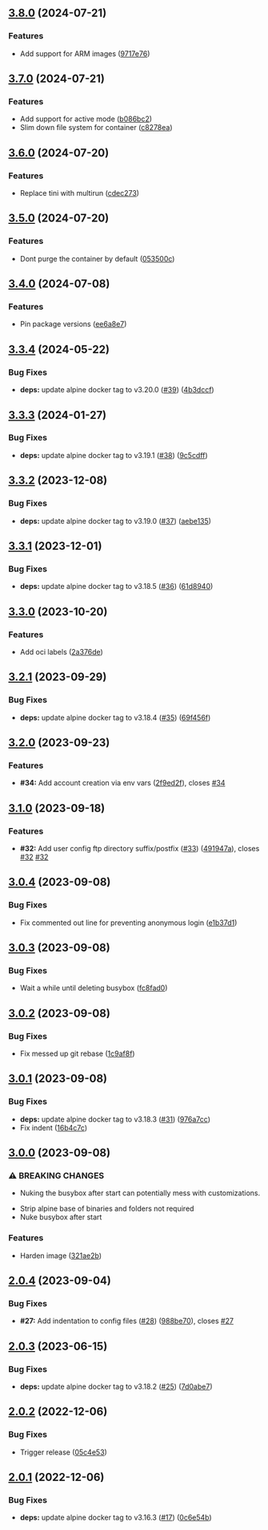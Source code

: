 ## [3.8.0](https://github.com/timo-reymann/chrooted-ftp/compare/3.7.0...3.8.0) (2024-07-21)

### Features

* Add support for ARM images ([9717e76](https://github.com/timo-reymann/chrooted-ftp/commit/9717e76fdf48b335995b9e74fd8c55c375a6bb98))

## [3.7.0](https://github.com/timo-reymann/chrooted-ftp/compare/3.6.0...3.7.0) (2024-07-21)


### Features

* Add support for active mode ([b086bc2](https://github.com/timo-reymann/chrooted-ftp/commit/b086bc2595aef46875c3fe100e5958fc5b67c779))
* Slim down file system for container ([c8278ea](https://github.com/timo-reymann/chrooted-ftp/commit/c8278ea891ef666bb3c96b48854f136f532abac0))

## [3.6.0](https://github.com/timo-reymann/chrooted-ftp/compare/3.5.0...3.6.0) (2024-07-20)


### Features

* Replace tini with multirun ([cdec273](https://github.com/timo-reymann/chrooted-ftp/commit/cdec273e82a68ee1c185f0f3b69f67e17d0cb102))

## [3.5.0](https://github.com/timo-reymann/chrooted-ftp/compare/3.4.0...3.5.0) (2024-07-20)


### Features

* Dont purge the container by default ([053500c](https://github.com/timo-reymann/chrooted-ftp/commit/053500c2cd85716823abb234c112770ac8043497))

## [3.4.0](https://github.com/timo-reymann/chrooted-ftp/compare/3.3.4...3.4.0) (2024-07-08)


### Features

* Pin package versions ([ee6a8e7](https://github.com/timo-reymann/chrooted-ftp/commit/ee6a8e71e0e4652e5f4ffb76c0e1a0947f11b80a))

## [3.3.4](https://github.com/timo-reymann/chrooted-ftp/compare/3.3.3...3.3.4) (2024-05-22)


### Bug Fixes

* **deps:** update alpine docker tag to v3.20.0 ([#39](https://github.com/timo-reymann/chrooted-ftp/issues/39)) ([4b3dccf](https://github.com/timo-reymann/chrooted-ftp/commit/4b3dccfd50a1ff29b02b7acb5c40c6888d9e1a6d))

## [3.3.3](https://github.com/timo-reymann/chrooted-ftp/compare/3.3.2...3.3.3) (2024-01-27)


### Bug Fixes

* **deps:** update alpine docker tag to v3.19.1 ([#38](https://github.com/timo-reymann/chrooted-ftp/issues/38)) ([9c5cdff](https://github.com/timo-reymann/chrooted-ftp/commit/9c5cdff185fc8a38894d761bb7606dda5b5b78dd))

## [3.3.2](https://github.com/timo-reymann/chrooted-ftp/compare/3.3.1...3.3.2) (2023-12-08)


### Bug Fixes

* **deps:** update alpine docker tag to v3.19.0 ([#37](https://github.com/timo-reymann/chrooted-ftp/issues/37)) ([aebe135](https://github.com/timo-reymann/chrooted-ftp/commit/aebe135a9c5cecccc7588986d4dffa340d11a719))

## [3.3.1](https://github.com/timo-reymann/chrooted-ftp/compare/3.3.0...3.3.1) (2023-12-01)


### Bug Fixes

* **deps:** update alpine docker tag to v3.18.5 ([#36](https://github.com/timo-reymann/chrooted-ftp/issues/36)) ([61d8940](https://github.com/timo-reymann/chrooted-ftp/commit/61d8940a0e2917a3f086a0c086a76548ea3acac5))

## [3.3.0](https://github.com/timo-reymann/chrooted-ftp/compare/3.2.1...3.3.0) (2023-10-20)


### Features

* Add oci labels ([2a376de](https://github.com/timo-reymann/chrooted-ftp/commit/2a376de4c66ed45f64e9659be82b113160f07043))

## [3.2.1](https://github.com/timo-reymann/chrooted-ftp/compare/3.2.0...3.2.1) (2023-09-29)


### Bug Fixes

* **deps:** update alpine docker tag to v3.18.4 ([#35](https://github.com/timo-reymann/chrooted-ftp/issues/35)) ([69f456f](https://github.com/timo-reymann/chrooted-ftp/commit/69f456f6ed1e8ac5b9ba4bbe8b1ad154d40fa4b0))

## [3.2.0](https://github.com/timo-reymann/chrooted-ftp/compare/3.1.0...3.2.0) (2023-09-23)


### Features

* **#34:** Add account creation via env vars ([2f9ed2f](https://github.com/timo-reymann/chrooted-ftp/commit/2f9ed2f6d25dc30333f4d7e987bf903a730a8295)), closes [#34](https://github.com/timo-reymann/chrooted-ftp/issues/34)

## [3.1.0](https://github.com/timo-reymann/chrooted-ftp/compare/3.0.4...3.1.0) (2023-09-18)


### Features

* **#32:** Add user config ftp directory suffix/postfix ([#33](https://github.com/timo-reymann/chrooted-ftp/issues/33)) ([491947a](https://github.com/timo-reymann/chrooted-ftp/commit/491947a51a89f15f552f847852414ddb00eb8aee)), closes [#32](https://github.com/timo-reymann/chrooted-ftp/issues/32) [#32](https://github.com/timo-reymann/chrooted-ftp/issues/32)

## [3.0.4](https://github.com/timo-reymann/chrooted-ftp/compare/3.0.3...3.0.4) (2023-09-08)


### Bug Fixes

* Fix commented out line for preventing anonymous login ([e1b37d1](https://github.com/timo-reymann/chrooted-ftp/commit/e1b37d1b9013b47712ca1a252628e90a43822205))

## [3.0.3](https://github.com/timo-reymann/chrooted-ftp/compare/3.0.2...3.0.3) (2023-09-08)


### Bug Fixes

* Wait a while until deleting busybox ([fc8fad0](https://github.com/timo-reymann/chrooted-ftp/commit/fc8fad0d7035d462cc601a80da04f926d53a8e94))

## [3.0.2](https://github.com/timo-reymann/chrooted-ftp/compare/3.0.1...3.0.2) (2023-09-08)


### Bug Fixes

* Fix messed up git rebase ([1c9af8f](https://github.com/timo-reymann/chrooted-ftp/commit/1c9af8f2e90c69ab51545d3887460da91d2e3fb6))

## [3.0.1](https://github.com/timo-reymann/chrooted-ftp/compare/3.0.0...3.0.1) (2023-09-08)


### Bug Fixes

* **deps:** update alpine docker tag to v3.18.3 ([#31](https://github.com/timo-reymann/chrooted-ftp/issues/31)) ([976a7cc](https://github.com/timo-reymann/chrooted-ftp/commit/976a7ccf1e09df198e8ec1d6f3860f26c36a19f3))
* Fix indent ([16b4c7c](https://github.com/timo-reymann/chrooted-ftp/commit/16b4c7c6082e007b971f95aba7ea88214204b345))

## [3.0.0](https://github.com/timo-reymann/chrooted-ftp/compare/2.0.4...3.0.0) (2023-09-08)


### ⚠ BREAKING CHANGES

* Nuking the busybox after start can potentially mess with customizations.

- Strip alpine base of binaries and folders not required
- Nuke busybox after start

### Features

* Harden image ([321ae2b](https://github.com/timo-reymann/chrooted-ftp/commit/321ae2b5482bc53cd67cf498d28254f364ba3dd2))

## [2.0.4](https://github.com/timo-reymann/chrooted-ftp/compare/2.0.3...2.0.4) (2023-09-04)


### Bug Fixes

* **#27:** Add indentation to config files ([#28](https://github.com/timo-reymann/chrooted-ftp/issues/28)) ([988be70](https://github.com/timo-reymann/chrooted-ftp/commit/988be7066aed0337f7b54fcea44242a077f5a311)), closes [#27](https://github.com/timo-reymann/chrooted-ftp/issues/27)

## [2.0.3](https://github.com/timo-reymann/chrooted-ftp/compare/2.0.2...2.0.3) (2023-06-15)


### Bug Fixes

* **deps:** update alpine docker tag to v3.18.2 ([#25](https://github.com/timo-reymann/chrooted-ftp/issues/25)) ([7d0abe7](https://github.com/timo-reymann/chrooted-ftp/commit/7d0abe7812a16ed297d07c9d17cd1670dee480b0))

## [2.0.2](https://github.com/timo-reymann/chrooted-ftp/compare/2.0.1...2.0.2) (2022-12-06)


### Bug Fixes

* Trigger release ([05c4e53](https://github.com/timo-reymann/chrooted-ftp/commit/05c4e53290817dac003431ba12ca2425bc621c54))

## [2.0.1](https://github.com/timo-reymann/chrooted-ftp/compare/2.0.0...2.0.1) (2022-12-06)


### Bug Fixes

* **deps:** update alpine docker tag to v3.16.3 ([#17](https://github.com/timo-reymann/chrooted-ftp/issues/17)) ([0c6e54b](https://github.com/timo-reymann/chrooted-ftp/commit/0c6e54b0d486a25a5382946cf0b82d79d0c4c8b6))
